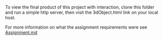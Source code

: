 To view the final product of this project with interaction, clone this folder and run a simple http server, then visit the 3dObject.html link on your local host.  
  
For more information on what the assignment requirements were see [Assignment.md](/3d_scene/Assignment.md)
